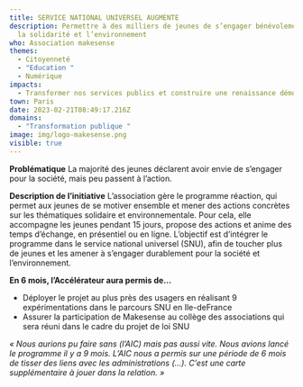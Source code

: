 ```yaml
---
title: SERVICE NATIONAL UNIVERSEL AUGMENTE
description: Permettre à des milliers de jeunes de s’engager bénévolement pour
  la solidarité et l’environnement
who: Association makesense
themes:
  - Citoyenneté
  - "Education "
  - Numérique
impacts:
  - Transformer nos services publics et construire une renaissance démocratique
town: Paris
date: 2023-02-21T08:49:17.216Z
domains:
  - "Transformation publique "
image: img/logo-makesense.png
visible: true
---
```

**Problématique**
La majorité des jeunes déclarent avoir envie de s’engager pour la société, mais peu passent à l’action.


**Description de l’initiative**
L’association gère le programme réaction, qui permet aux jeunes de se motiver ensemble et mener des actions concrètes sur les thématiques solidaire et environnementale. Pour cela, elle accompagne les jeunes pendant 15 jours, propose des actions et anime des temps d’échange, en présentiel ou en ligne. L’objectif est d’intégrer le programme dans le service national universel (SNU), afin de toucher plus de jeunes et les amener à s’engager durablement pour la société et l’environnement.


**En 6 mois, l’Accélérateur aura permis de…**

* Déployer le projet au plus près des usagers en réalisant 9 expérimentations dans le parcours SNU en Ile-deFrance
* Assurer la participation de Makesense au collège des associations qui sera réuni dans le cadre du projet de loi SNU


*« Nous aurions pu faire sans (l’AIC) mais pas aussi vite. Nous avions lancé le programme il y a 9 mois. L’AIC nous a permis sur une période de 6 mois de tisser des liens avec les administrations (...). C’est une carte supplémentaire à jouer dans la relation. »*